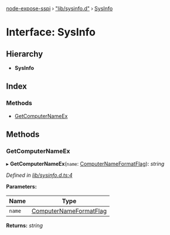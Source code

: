 [node-expose-sspi](../README.md) › ["lib/sysinfo.d"](../modules/_lib_sysinfo_d_.md) › [SysInfo](_lib_sysinfo_d_.sysinfo.md)

# Interface: SysInfo

## Hierarchy

* **SysInfo**

## Index

### Methods

* [GetComputerNameEx](_lib_sysinfo_d_.sysinfo.md#getcomputernameex)

## Methods

###  GetComputerNameEx

▸ **GetComputerNameEx**(`name`: [ComputerNameFormatFlag](../modules/_lib_flags_computernameformatflag_d_.md#computernameformatflag)): *string*

*Defined in [lib/sysinfo.d.ts:4](https://github.com/jlguenego/node-expose-sspi/blob/7b16afe/lib/sysinfo.d.ts#L4)*

**Parameters:**

Name | Type |
------ | ------ |
`name` | [ComputerNameFormatFlag](../modules/_lib_flags_computernameformatflag_d_.md#computernameformatflag) |

**Returns:** *string*
